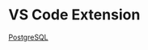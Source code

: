 # VS Code Extension
[PostgreSQL](https://marketplace.visualstudio.com/items?itemName=ckolkman.vscode-postgres)
